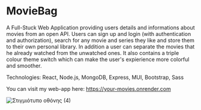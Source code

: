 # MovieBag
A Full-Stuck Web Application providing users details and informations about movies from an open API. Users can sign up and login (with authentication and authorization), search for any movie and series they like and store them to their own personal library. In addition a user can separate the movies that he already watched from the unwatched ones. It also contains a triple colour theme switch which can make the user's expierience more colorful and smoother.

Technologies:
React,
Node.js,
MongoDB,
Express,
MUI,
Bootstrap,
Sass


You can visit my web-app here: https://your-movies.onrender.com

![Στιγμιότυπο οθόνης (4)](https://github.com/Stefanatti/MovieBag/assets/101453394/91d80626-9cde-49a1-8bf5-3171a1ad06e7)
